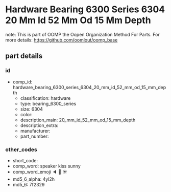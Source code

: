 # Hardware Bearing 6300 Series 6304 20 Mm Id 52 Mm Od 15 Mm Depth  

note: This is part of OOMP the Oopen Organization Method For Parts. For more details: https://github.com/oomlout/oomp_base

##  part details





### id
* oomp_id: hardware_bearing_6300_series_6304_20_mm_id_52_mm_od_15_mm_depth
  * classification: hardware
  * type: bearing_6300_series
  * size: 6304
  * color: 
  * description_main: 20_mm_id_52_mm_od_15_mm_depth
  * description_extra: 
  * manufacturer: 
  * part_number: 

### other_codes
* short_code: 
* oomp_word: speaker kiss sunny
* oomp_word_emoji :speaker: :kiss: :sunny:
* md5_6_alpha: 4yl2h
* md5_6: 7f2329